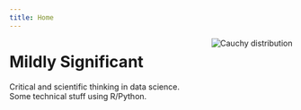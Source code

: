 ```yaml
---
title: Home
---
```




[<img src="https://upload.wikimedia.org/wikipedia/commons/8/8c/Cauchy_pdf.svg" style="max-width:40%;min-width:40px;float:right;" alt="Cauchy distribution" />](https://upload.wikimedia.org/wikipedia/commons/8/8c/Cauchy_pdf.svg) 
 
  
# **Mildly Significant**  

 Critical and scientific thinking in data science.  
 Some technical stuff using R/Python. 



